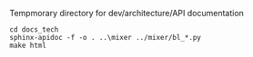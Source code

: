 Tempmorary directory for dev/architecture/API documentation

```
cd docs_tech
sphinx-apidoc -f -o . ..\mixer ../mixer/bl_*.py
make html
```